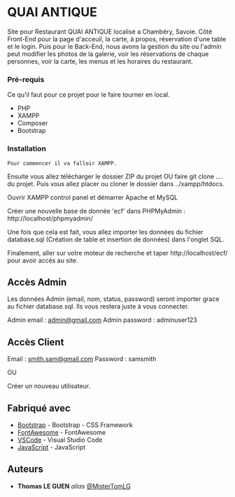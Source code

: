 # QUAI ANTIQUE

Site pour Restaurant QUAI ANTIQUE localisé a Chambéry, Savoie. Côté Front-End pour la page d'acceuil, la carte, à propos, réservation d'une table et le login. Puis pour le Back-End, nous avons la gestion du site ou l'admin peut modifier les photos de la galerie, voir les réservations de chaque personnes, voir la carte, les menus et les horaires du restaurant.

### Pré-requis

Ce qu'il faut pour ce projet pour le faire tourner en local.

- PHP
- XAMPP
- Composer
- Bootstrap

### Installation

``Pour commencer il va falloir XAMPP.``

Ensuite vous allez télécharger le dossier ZIP du projet OU faire git clone .... du projet.
Puis vous allez placer ou cloner le dossier dans ../xampp/htdocs.

Ouvrir XAMPP control panel et démarrer Apache et MySQL

Créer une nouvelle base de donnée 'ecf' dans PHPMyAdmin : http://localhost/phpmyadmin/

Une fois que cela est fait, vous allez importer les données du fichier database.sql (Création de table et insertion de données) dans l'onglet SQL.

Finalement, aller sur votre moteur de recherche et taper http://localhost/ecf/ pour avoir accès au site.

## Accès Admin 

Les données Admin (email, nom, status, password) seront importer grace au fichier database.sql. Ils vous restera juste à vous connecter.

Admin email : admin@gmail.com
Admin password : adminuser123

## Accès Client

Email : smith.sam@gmail.com
Password : samsmith

OU 

Créer un nouveau utilisateur.

## Fabriqué avec

* [Bootstrap](https://getbootstrap.com/) - Bootstrap - CSS Framework
* [FontAwesome](https://fontawesome.com/) - FontAwesome
* [VSCode](https://code.visualstudio.com/) - Visual Studio Code
* [JavaScript](https://www.javascript.com/) - JavaScript

## Auteurs

* **Thomas LE GUEN** _alias_ [@MisterTomLG](https://github.com/MisterTomLG)
